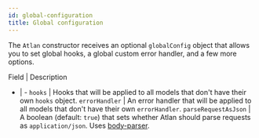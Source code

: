 ```yaml
---
id: global-configuration
title: Global configuration
---
```


The `Atlan` constructor receives an optional `globalConfig` object that allows you to set global hooks, a global custom error handler, and a few more options.

Field | Description
- | -
`hooks` | Hooks that will be applied to all models that don't have their own `hooks` object.
`errorHandler` | An error handler that will be applied to all models that don't have their own `errorHandler`.
`parseRequestAsJson` | A boolean (default: `true`) that sets whether Atlan should parse requests as `application/json`. Uses [body-parser](https://github.com/expressjs/body-parser).